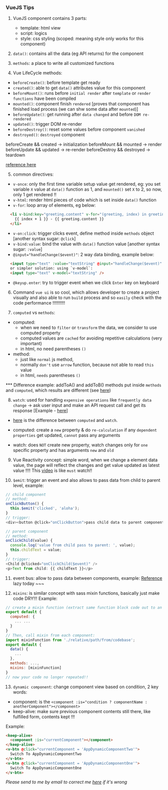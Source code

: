 ### VueJS Tips

1. VueJS component contains 3 parts:
    - template: html view
    - script: logics
    - style: css styling (scoped: meaning style only works for this component)

2. `data()`: contains all the data (eg API returns) for the component

3. `methods`: a place to write all customized functions 

4. Vue LifeCycle methods:
  - `beforeCreate()`: before template get ready
  - `created()`: able to get `data()` attributes value for this component
  - `beforeMount()`: runs before `initial render` after `template` or `render functions` have been compiled
  - `mounted()`: component finish `rendered` [proves that component has finished load process (we can shw some data after `mounted`)]
  - `beforeUpdate()`: get running after `data changed` and before `DOM re-rendered`
  - `updated()`: trigger DOM re-render
  - `beforeDestroy()`: reset some values before component `vanished`
  - `destroyed()`: `destroyed` component

  beforeCreate && created -> initialization
  beforeMount && mounted -> render
  beforeUpdate && updated -> re-render
  beforeDestroy && destroyed -> teardown

  <a href="https://www.digitalocean.com/community/tutorials/vuejs-component-lifecycle" target="_blank">reference here</a>

5. common directives: 
  - `v-once`: only the first time variable setup value get rendered, eg: you set variable `X` value at `data()` function as 1, and `mounted()` set `X` to 2, so now, only 1 get rendered !!
  - `v-html`: render html pieces of code which is set inside `data()` function
  - `v-for`: loop array of elements, eg below:
  ``` html
    <li v-bind:key="greeting.content" v-for="(greeting, index) in greetings">
      {{ index + 1 }} - {{ greeting.content }}
    </li>
  ```
  - `v-on:click`: trigger clicks event, define method inside `methods` object [another syntax sugar: `@click`]
  - `v-bind:value`: bind the value with `data()` function value [another syntax sugar: `:value`]
  - `@input="handleChange($event)"`: 2 way data binding, example below:
  ``` html
    <input type="text" :value="textString" @input="handleChange($event)" />
    or simpler solution: using `v-model`:
    <input type="text" v-model="textString" />
  ```
  - `@keyup.enter`: try to trigger event when we click `Enter` key on keyboard

6. Command `vue ui` is so cool, which allows developer to create a project visually and also able to run `build` process and so `easily` check with the code performance !!!!!!!!!!

7. `computed` vs `methods`:
- computed: 
  * when we need to `filter` or `transform` the data, we consider to use computed property
  * computed values are `cached` for avoiding repetitive calculations (very important)
  * in html, no need parentheses `()`
- method:
  * just like `normal` js method,
  * normally `don't` use `arrow` function, because not able to read `this` value
  * in html, `needs` parentheses `()`

*** Difference example: addToA() and addToB() methods put inside `methods` and `computed`, which results are different (see <a href="https://stackoverflow.com/questions/44350862/method-vs-computed-in-vue" target="_blank">here</a>)

8. `watch`: used for handling `expensive operations` like `frequently data change` -> ask user input and make an API request call and get its response [Example - <a href="https://stackoverflow.com/questions/43277705/vuejs-difference-between-computed-property-and-watcher#:~:text=It%20does%20not%20create%20any,property%20change%20can%20cause%20recalculation." target="_blank">here</a>]

- <a href="https://vuejs.org/v2/guide/computed.html#Computed-vs-Watched-Property" target="_blank">here</a> is the difference between `computed` and `watch`.

- computed: create a `new` property & do `re-calculation` if any `dependent properties` get updated, `cannot` pass any arguments

- watch: does `NOT` create new property, watch changes only for `one` specific property and has arguments `new` and `old`


9. Vue Reactivity concept: simple word, when we change a element data value, the page will reflect the changes and get value updated as latest value !!!! This <a href="https://www.vuemastery.com/courses/advanced-components/build-a-reactivity-system/" target="_blank">video</a> is like `must` watch!!

10. `$emit`: trigger an event and also allows to pass data from child to parent level, example:
```js
// child component
// method:
onClickButton() {
  this.$emit('clicked', 'aloha');
}
// trigger:
<div><button @click="onClickButton">pass child data to parent component</button></div>

// parent component
// method:
onClickChild(value) {
  console.log('value from child pass to parent: ', value);
  this.childText = value;
}
// trigger:
<Child @clicked="onClickChild($event)" />
<p>Text from child: {{ childText }}</p>
```

11. event bus: allow to pass data between components, example:
<a href="https://medium.com/@andrejsabrickis/https-medium-com-andrejsabrickis-create-simple-eventbus-to-communicate-between-vue-js-components-cdc11cd59860" target="_blank">Reference</a> lazy today ~~~

12. `mixins`: is similar concept with sass mixin functions, basically just make code DRY!!! Example:
```js
// create a mixin function (extract same function block code out to an independent file)
export default {
  computed: {
    ... ...
  }
}
// Then, call mixin from each component:
import mixinFunction from './relative/path/from/codebase';
export default {
  data() {
    ...
  },
  methods: ...,
  mixins: [mixinFunction]
}
// now your code no longer repeated!!
```

13. `dynamic component`: change component view based on condition, 2 key words:
- component: is the `<component :is="condition ? componentName : anotherComponent"></component>`
- keep-alive: make sure previous component contents still there, like fulfilled form, contents kept !!!

Example:

``` html
<keep-alive>
  <component :is="currentComponent"></component>
</keep-alive>
<v-btn @click="currentComponent = 'AppDynamicComponentTwo'">
  Switch To AppDynamicComponentTwo
</v-btn>
<v-btn @click="currentComponent = 'AppDynamicComponentOne'">
  Switch To AppDynamicComponentOne
</v-btn>
```


<i>Please send to me by email to correct me <a href="mailto:damonwu0605@gmail.com">here</a> if it's wrong</i>
